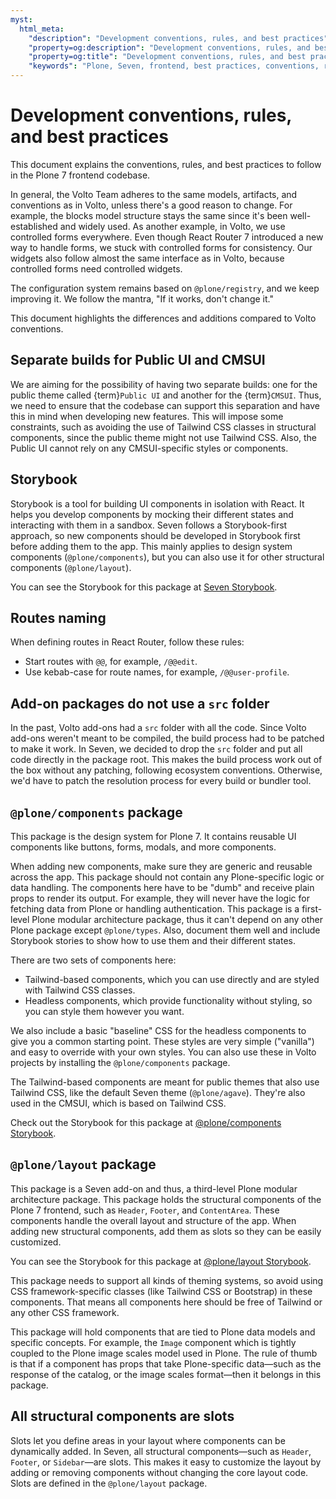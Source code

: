 ```yaml
---
myst:
  html_meta:
    "description": "Development conventions, rules, and best practices"
    "property=og:description": "Development conventions, rules, and best practices"
    "property=og:title": "Development conventions, rules, and best practices"
    "keywords": "Plone, Seven, frontend, best practices, conventions, rules, reference"
---
```


# Development conventions, rules, and best practices

This document explains the conventions, rules, and best practices to follow in the Plone 7 frontend codebase.

In general, the Volto Team adheres to the same models, artifacts, and conventions as in Volto, unless there's a good reason to change.
For example, the blocks model structure stays the same since it's been well-established and widely used.
As another example, in Volto, we use controlled forms everywhere.
Even though React Router 7 introduced a new way to handle forms, we stuck with controlled forms for consistency.
Our widgets also follow almost the same interface as in Volto, because controlled forms need controlled widgets.

The configuration system remains based on `@plone/registry`, and we keep improving it.
We follow the mantra, "If it works, don't change it."

This document highlights the differences and additions compared to Volto conventions.

## Separate builds for Public UI and CMSUI

We are aiming for the possibility of having two separate builds: one for the public theme called {term}`Public UI` and another for the {term}`CMSUI`.
Thus, we need to ensure that the codebase can support this separation and have this in mind when developing new features.
This will impose some constraints, such as avoiding the use of Tailwind CSS classes in structural components, since the public theme might not use Tailwind CSS.
Also, the Public UI cannot rely on any CMSUI-specific styles or components.

## Storybook

Storybook is a tool for building UI components in isolation with React.
It helps you develop components by mocking their different states and interacting with them in a sandbox.
Seven follows a Storybook-first approach, so new components should be developed in Storybook first before adding them to the app.
This mainly applies to design system components (`@plone/components`), but you can also use it for other structural components (`@plone/layout`).

You can see the Storybook for this package at [Seven Storybook](https://plone-storybook.readthedocs.io/latest/?path=/docs/introduction--docs).

## Routes naming

When defining routes in React Router, follow these rules:

- Start routes with `@@`, for example, `/@@edit`.
- Use kebab-case for route names, for example, `/@@user-profile`.

## Add-on packages do not use a `src` folder

In the past, Volto add-ons had a `src` folder with all the code.
Since Volto add-ons weren't meant to be compiled, the build process had to be patched to make it work.
In Seven, we decided to drop the `src` folder and put all code directly in the package root.
This makes the build process work out of the box without any patching, following ecosystem conventions.
Otherwise, we'd have to patch the resolution process for every build or bundler tool.

## `@plone/components` package

This package is the design system for Plone 7.
It contains reusable UI components like buttons, forms, modals, and more components.

When adding new components, make sure they are generic and reusable across the app.
This package should not contain any Plone-specific logic or data handling.
The components here have to be "dumb" and receive plain props to render its output.
For example, they will never have the logic for fetching data from Plone or handling authentication.
This package is a first-level Plone modular architecture package, thus it can't depend on any other Plone package except `@plone/types`.
Also, document them well and include Storybook stories to show how to use them and their different states.

There are two sets of components here:
- Tailwind-based components, which you can use directly and are styled with Tailwind CSS classes.
- Headless components, which provide functionality without styling, so you can style them however you want.

We also include a basic "baseline" CSS for the headless components to give you a common starting point.
These styles are very simple ("vanilla") and easy to override with your own styles.
You can also use these in Volto projects by installing the `@plone/components` package.

The Tailwind-based components are meant for public themes that also use Tailwind CSS, like the default Seven theme (`@plone/agave`).
They're also used in the CMSUI, which is based on Tailwind CSS.

Check out the Storybook for this package at [@plone/components Storybook](https://plone-components.readthedocs.io/latest/?path=/docs/introduction--docs).

## `@plone/layout` package

This package is a Seven add-on and thus, a third-level Plone modular architecture package.
This package holds the structural components of the Plone 7 frontend, such as `Header`, `Footer`, and `ContentArea`.
These components handle the overall layout and structure of the app.
When adding new structural components, add them as slots so they can be easily customized.

You can see the Storybook for this package at [@plone/layout Storybook](https://plone-layout.readthedocs.io/en/latest/?path=/story/app--default).

This package needs to support all kinds of theming systems, so avoid using CSS framework-specific classes (like Tailwind CSS or Bootstrap) in these components.
That means all components here should be free of Tailwind or any other CSS framework.

This package will hold components that are tied to Plone data models and specific concepts.
For example, the `Image` component which is tightly coupled to the Plone image scales model used in Plone.
The rule of thumb is that if a component has props that take Plone-specific data—such as the response of the catalog, or the image scales format—then it belongs in this package.

## All structural components are slots

Slots let you define areas in your layout where components can be dynamically added.
In Seven, all structural components—such as `Header`, `Footer`, or `Sidebar`—are slots.
This makes it easy to customize the layout by adding or removing components without changing the core layout code.
Slots are defined in the `@plone/layout` package.
